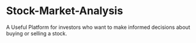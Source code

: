 # Stock-Market-Analysis
A Useful Platform for investors who want to make informed decisions about buying or selling a stock.
